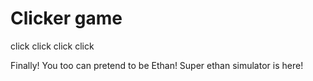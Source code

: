 # Clicker game

click click click click

Finally! You too can pretend to be Ethan! Super ethan simulator is here!

